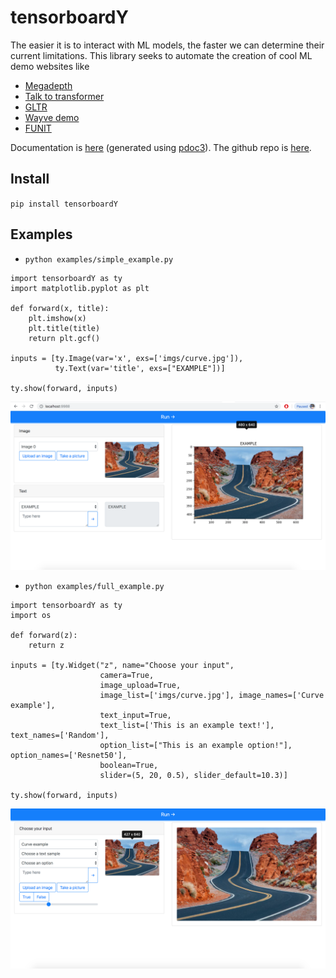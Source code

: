 # tensorboardY
The easier it is to interact with ML models, the faster we can determine their current limitations. This library seeks to automate the creation of cool ML demo websites like

* [Megadepth](http://megadepthdemo.pythonanywhere.com/)
* [Talk to transformer](https://talktotransformer.com/?ref=producthunt)
* [GLTR](http://gltr.io/dist/index.html)
* [Wayve demo](http://perception.wayve.ai/)
* [FUNIT](https://nvlabs.github.io/FUNIT/petswap.html)

Documentation is [here](https://jonahthelion.github.io/tensorboardY/) (generated using [pdoc3](https://pdoc3.github.io/pdoc/)).
The github repo is [here](https://github.com/jonahthelion/tensorboardY).

## Install
`pip install tensorboardY`

## Examples
* `python examples/simple_example.py`

```
import tensorboardY as ty
import matplotlib.pyplot as plt

def forward(x, title):
    plt.imshow(x)
    plt.title(title)
    return plt.gcf()

inputs = [ty.Image(var='x', exs=['imgs/curve.jpg']),
          ty.Text(var='title', exs=["EXAMPLE"])]

ty.show(forward, inputs)
```
<img src="https://github.com/jonahthelion/tensorboardY/raw/master/imgs/simple_example_site.png" width="800" />

* `python examples/full_example.py`

```
import tensorboardY as ty
import os

def forward(z):
    return z

inputs = [ty.Widget("z", name="Choose your input",
                    camera=True,
                    image_upload=True,
                    image_list=['imgs/curve.jpg'], image_names=['Curve example'],
                    text_input=True,
                    text_list=['This is an example text!'], text_names=['Random'],
                    option_list=["This is an example option!"], option_names=['Resnet50'],
                    boolean=True,
                    slider=(5, 20, 0.5), slider_default=10.3)]

ty.show(forward, inputs)
```
<img src="https://github.com/jonahthelion/tensorboardY/raw/master/imgs/full_example_site.png" width="800" />
